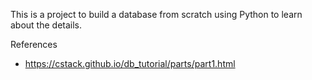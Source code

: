This is a project to build a database from scratch using Python to learn about the details.

References
* https://cstack.github.io/db_tutorial/parts/part1.html